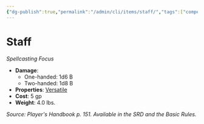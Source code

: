 ```yaml
---
{"dg-publish":true,"permalink":"/admin/cli/items/staff/","tags":["compendium/src/5e/phb","item/gear/spellcasting-focus","item/property/versatile"],"updated":"2025-01-11T15:32:20.799+00:00"}
---
```


# Staff
*Spellcasting Focus*  

- **Damage**:
  - One-handed: 1d6 B
  - Two-handed: 1d8 B
- **Properties**: [Versatile](/3-Mechanics/CLI/rules/item-properties.md#Versatile)
- **Cost**: 5 gp
- **Weight**: 4.0 lbs.

*Source: Player's Handbook p. 151. Available in the SRD and the Basic Rules.*